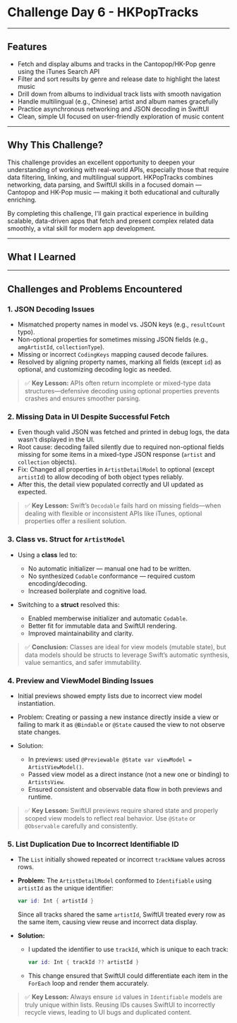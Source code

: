 # Challenge Day 6 - HKPopTracks

---

## Features

- Fetch and display albums and tracks in the Cantopop/HK-Pop genre using the iTunes Search API  
- Filter and sort results by genre and release date to highlight the latest music  
- Drill down from albums to individual track lists with smooth navigation  
- Handle multilingual (e.g., Chinese) artist and album names gracefully  
- Practice asynchronous networking and JSON decoding in SwiftUI  
- Clean, simple UI focused on user-friendly exploration of music content  

---

## Why This Challenge?

This challenge provides an excellent opportunity to deepen your understanding of working with real-world APIs, especially those that require data filtering, linking, and multilingual support. HKPopTracks combines 
networking, data parsing, and SwiftUI skills in a focused domain — Cantopop and HK-Pop music — making it both educational and culturally enriching. 

By completing this challenge, I'll gain practical experience in building scalable, data-driven apps that fetch and present complex related data smoothly, a vital skill for modern app development.

---

## What I Learned

---


## Challenges and Problems Encountered

### **1. JSON Decoding Issues**

* Mismatched property names in model vs. JSON keys (e.g., `resultCount` typo).
* Non-optional properties for sometimes missing JSON fields (e.g., `amgArtistId`, `collectionType`).
* Missing or incorrect `CodingKeys` mapping caused decode failures.
* Resolved by aligning property names, marking all fields (except `id`) as optional, and customizing decoding logic as needed.

> ✅ **Key Lesson:** APIs often return incomplete or mixed-type data structures—defensive decoding using optional properties prevents crashes and ensures smoother parsing.


### **2. Missing Data in UI Despite Successful Fetch**

* Even though valid JSON was fetched and printed in debug logs, the data wasn't displayed in the UI.
* Root cause: decoding failed silently due to required non-optional fields missing for some items in a mixed-type JSON response (`artist` and `collection` objects).
* Fix: Changed all properties in `ArtistDetailModel` to optional (except `artistId`) to allow decoding of both object types reliably.
* After this, the detail view populated correctly and UI updated as expected.

> ✅ **Key Lesson:** Swift’s `Decodable` fails hard on missing fields—when dealing with flexible or inconsistent APIs like iTunes, optional properties offer a resilient solution.


### **3. Class vs. Struct for `ArtistModel`**

* Using a **class** led to:

  * No automatic initializer — manual one had to be written.
  * No synthesized `Codable` conformance — required custom encoding/decoding.
  * Increased boilerplate and cognitive load.
* Switching to a **struct** resolved this:

  * Enabled memberwise initializer and automatic `Codable`.
  * Better fit for immutable data and SwiftUI rendering.
  * Improved maintainability and clarity.

> ✅ **Conclusion:** Classes are ideal for view models (mutable state), but data models should be structs to leverage Swift’s automatic synthesis, value semantics, and safer immutability.


### **4. Preview and ViewModel Binding Issues**

* Initial previews showed empty lists due to incorrect view model instantiation.
* Problem: Creating or passing a new instance directly inside a view or failing to mark it as `@Bindable` or `@State` caused the view to not observe state changes.
* Solution:

  * In previews: used `@Previewable @State var viewModel = ArtistViewModel()`.
  * Passed view model as a direct instance (not a new one or binding) to `ArtistsView`.
  * Ensured consistent and observable data flow in both previews and runtime.

> ✅ **Key Lesson:** SwiftUI previews require shared state and properly scoped view models to reflect real behavior. Use `@State` or `@Observable` carefully and consistently.


### **5. List Duplication Due to Incorrect Identifiable ID**

* The `List` initially showed repeated or incorrect `trackName` values across rows.

* **Problem:** The `ArtistDetailModel` conformed to `Identifiable` using `artistId` as the unique identifier:

  ```swift
  var id: Int { artistId }
  ```

  Since all tracks shared the same `artistId`, SwiftUI treated every row as the same item, causing view reuse and incorrect data display.

* **Solution:**

  * I updated the identifier to use `trackId`, which is unique to each track:

    ```swift
    var id: Int { trackId ?? artistId }
    ```

  * This change ensured that SwiftUI could differentiate each item in the `ForEach` loop and render them accurately.

> ✅ **Key Lesson:** Always ensure `id` values in `Identifiable` models are truly unique within lists. Reusing IDs causes SwiftUI to incorrectly recycle views, leading to UI bugs and duplicated content.

